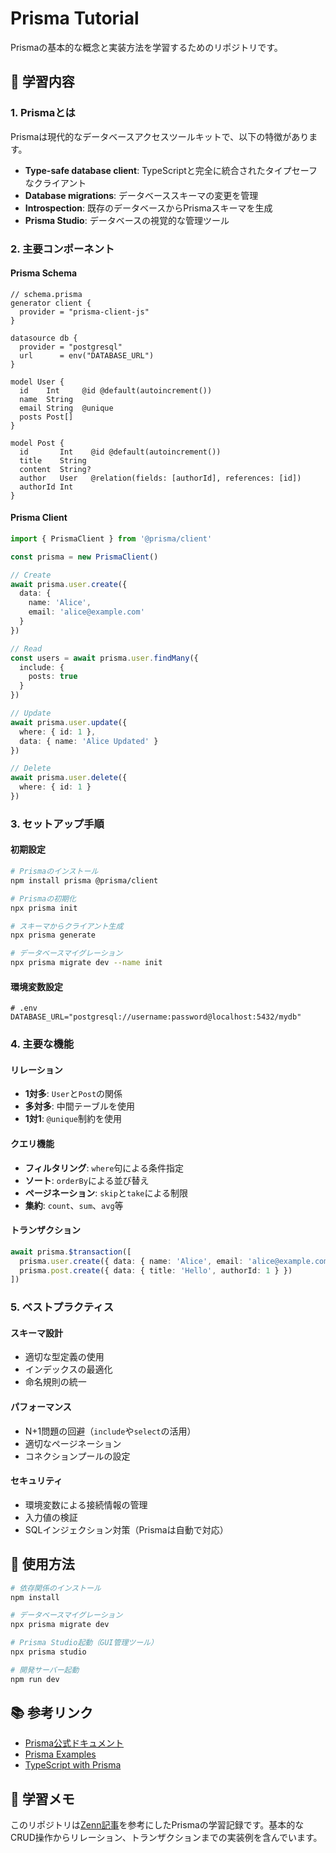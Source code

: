 # Prisma Tutorial

Prismaの基本的な概念と実装方法を学習するためのリポジトリです。

## 📖 学習内容

### 1. Prismaとは
Prismaは現代的なデータベースアクセスツールキットで、以下の特徴があります。
- **Type-safe database client**: TypeScriptと完全に統合されたタイプセーフなクライアント
- **Database migrations**: データベーススキーマの変更を管理
- **Introspection**: 既存のデータベースからPrismaスキーマを生成
- **Prisma Studio**: データベースの視覚的な管理ツール

### 2. 主要コンポーネント

#### Prisma Schema
```prisma
// schema.prisma
generator client {
  provider = "prisma-client-js"
}

datasource db {
  provider = "postgresql"
  url      = env("DATABASE_URL")
}

model User {
  id    Int     @id @default(autoincrement())
  name  String
  email String  @unique
  posts Post[]
}

model Post {
  id       Int    @id @default(autoincrement())
  title    String
  content  String?
  author   User   @relation(fields: [authorId], references: [id])
  authorId Int
}
```

#### Prisma Client
```typescript
import { PrismaClient } from '@prisma/client'

const prisma = new PrismaClient()

// Create
await prisma.user.create({
  data: {
    name: 'Alice',
    email: 'alice@example.com'
  }
})

// Read
const users = await prisma.user.findMany({
  include: {
    posts: true
  }
})

// Update
await prisma.user.update({
  where: { id: 1 },
  data: { name: 'Alice Updated' }
})

// Delete
await prisma.user.delete({
  where: { id: 1 }
})
```

### 3. セットアップ手順

#### 初期設定
```bash
# Prismaのインストール
npm install prisma @prisma/client

# Prismaの初期化
npx prisma init

# スキーマからクライアント生成
npx prisma generate

# データベースマイグレーション
npx prisma migrate dev --name init
```

#### 環境変数設定
```env
# .env
DATABASE_URL="postgresql://username:password@localhost:5432/mydb"
```

### 4. 主要な機能

#### リレーション
- **1対多**: `User`と`Post`の関係
- **多対多**: 中間テーブルを使用
- **1対1**: `@unique`制約を使用

#### クエリ機能
- **フィルタリング**: `where`句による条件指定
- **ソート**: `orderBy`による並び替え
- **ページネーション**: `skip`と`take`による制限
- **集約**: `count`、`sum`、`avg`等

#### トランザクション
```typescript
await prisma.$transaction([
  prisma.user.create({ data: { name: 'Alice', email: 'alice@example.com' } }),
  prisma.post.create({ data: { title: 'Hello', authorId: 1 } })
])
```

### 5. ベストプラクティス

#### スキーマ設計
- 適切な型定義の使用
- インデックスの最適化
- 命名規則の統一

#### パフォーマンス
- N+1問題の回避（`include`や`select`の活用）
- 適切なページネーション
- コネクションプールの設定

#### セキュリティ
- 環境変数による接続情報の管理
- 入力値の検証
- SQLインジェクション対策（Prismaは自動で対応）

## 🚀 使用方法

```bash
# 依存関係のインストール
npm install

# データベースマイグレーション
npx prisma migrate dev

# Prisma Studio起動（GUI管理ツール）
npx prisma studio

# 開発サーバー起動
npm run dev
```

## 📚 参考リンク

- [Prisma公式ドキュメント](https://www.prisma.io/docs)
- [Prisma Examples](https://github.com/prisma/prisma-examples)
- [TypeScript with Prisma](https://www.prisma.io/docs/concepts/overview/what-is-prisma/prisma-in-your-stack)

## 📝 学習メモ

このリポジトリは[Zenn記事](https://zenn.dev/hayato94087/books/e9c2721ff22ac7)を参考にしたPrismaの学習記録です。基本的なCRUD操作からリレーション、トランザクションまでの実装例を含んでいます。
